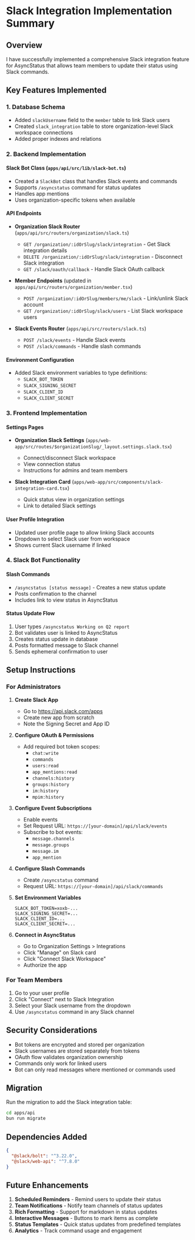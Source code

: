 # Slack Integration Implementation Summary

## Overview
I have successfully implemented a comprehensive Slack integration feature for AsyncStatus that allows team members to update their status using Slack commands.

## Key Features Implemented

### 1. Database Schema
- Added `slackUsername` field to the `member` table to link Slack users
- Created `slack_integration` table to store organization-level Slack workspace connections
- Added proper indexes and relations

### 2. Backend Implementation

#### Slack Bot Class (`apps/api/src/lib/slack-bot.ts`)
- Created a `SlackBot` class that handles Slack events and commands
- Supports `/asyncstatus` command for status updates
- Handles app mentions
- Uses organization-specific tokens when available

#### API Endpoints
- **Organization Slack Router** (`apps/api/src/routers/organization/slack.ts`)
  - `GET /organization/:idOrSlug/slack/integration` - Get Slack integration details
  - `DELETE /organization/:idOrSlug/slack/integration` - Disconnect Slack integration
  - `GET /slack/oauth/callback` - Handle Slack OAuth callback

- **Member Endpoints** (updated in `apps/api/src/routers/organization/member.tsx`)
  - `POST /organization/:idOrSlug/members/me/slack` - Link/unlink Slack account
  - `GET /organization/:idOrSlug/slack/users` - List Slack workspace users

- **Slack Events Router** (`apps/api/src/routers/slack.ts`)
  - `POST /slack/events` - Handle Slack events
  - `POST /slack/commands` - Handle slash commands

#### Environment Configuration
- Added Slack environment variables to type definitions:
  - `SLACK_BOT_TOKEN`
  - `SLACK_SIGNING_SECRET`
  - `SLACK_CLIENT_ID`
  - `SLACK_CLIENT_SECRET`

### 3. Frontend Implementation

#### Settings Pages
- **Organization Slack Settings** (`apps/web-app/src/routes/$organizationSlug/_layout.settings.slack.tsx`)
  - Connect/disconnect Slack workspace
  - View connection status
  - Instructions for admins and team members

- **Slack Integration Card** (`apps/web-app/src/components/slack-integration-card.tsx`)
  - Quick status view in organization settings
  - Link to detailed Slack settings

#### User Profile Integration
- Updated user profile page to allow linking Slack accounts
- Dropdown to select Slack user from workspace
- Shows current Slack username if linked

### 4. Slack Bot Functionality

#### Slash Commands
- `/asyncstatus [status message]` - Creates a new status update
- Posts confirmation to the channel
- Includes link to view status in AsyncStatus

#### Status Update Flow
1. User types `/asyncstatus Working on Q2 report`
2. Bot validates user is linked to AsyncStatus
3. Creates status update in database
4. Posts formatted message to Slack channel
5. Sends ephemeral confirmation to user

## Setup Instructions

### For Administrators

1. **Create Slack App**
   - Go to https://api.slack.com/apps
   - Create new app from scratch
   - Note the Signing Secret and App ID

2. **Configure OAuth & Permissions**
   - Add required bot token scopes:
     - `chat:write`
     - `commands`
     - `users:read`
     - `app_mentions:read`
     - `channels:history`
     - `groups:history`
     - `im:history`
     - `mpim:history`

3. **Configure Event Subscriptions**
   - Enable events
   - Set Request URL: `https://[your-domain]/api/slack/events`
   - Subscribe to bot events:
     - `message.channels`
     - `message.groups`
     - `message.im`
     - `app_mention`

4. **Configure Slash Commands**
   - Create `/asyncstatus` command
   - Request URL: `https://[your-domain]/api/slack/commands`

5. **Set Environment Variables**
   ```
   SLACK_BOT_TOKEN=xoxb-...
   SLACK_SIGNING_SECRET=...
   SLACK_CLIENT_ID=...
   SLACK_CLIENT_SECRET=...
   ```

6. **Connect in AsyncStatus**
   - Go to Organization Settings > Integrations
   - Click "Manage" on Slack card
   - Click "Connect Slack Workspace"
   - Authorize the app

### For Team Members

1. Go to your user profile
2. Click "Connect" next to Slack Integration
3. Select your Slack username from the dropdown
4. Use `/asyncstatus` command in any Slack channel

## Security Considerations

- Bot tokens are encrypted and stored per organization
- Slack usernames are stored separately from tokens
- OAuth flow validates organization ownership
- Commands only work for linked users
- Bot can only read messages where mentioned or commands used

## Migration

Run the migration to add the Slack integration table:
```bash
cd apps/api
bun run migrate
```

## Dependencies Added

```json
{
  "@slack/bolt": "^3.22.0",
  "@slack/web-api": "^7.8.0"
}
```

## Future Enhancements

1. **Scheduled Reminders** - Remind users to update their status
2. **Team Notifications** - Notify team channels of status updates
3. **Rich Formatting** - Support for markdown in status updates
4. **Interactive Messages** - Buttons to mark items as complete
5. **Status Templates** - Quick status updates from predefined templates
6. **Analytics** - Track command usage and engagement